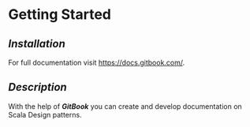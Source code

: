 # Getting Started

## *Installation*

For full documentation visit <https://docs.gitbook.com/>.

## *Description*

With the help of ***GitBook*** you can create and develop documentation on Scala Design patterns.
